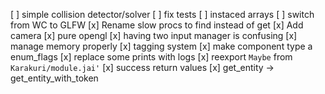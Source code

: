 [ ] simple collision detector/solver
[ ] fix tests
[ ] instaced arrays
[ ] switch from WC to GLFW
[x] Rename slow procs to find instead of get
[x] Add camera
[x] pure opengl
[x] having two input manager is confusing
[x] manage memory properly
[x] tagging system
[x] make component type a enum_flags
[x] replace some prints with logs
[x] reexport `Maybe` from `Karakuri/module.jai'`
[x] success return values
[x] get_entity -> get_entity_with_token
